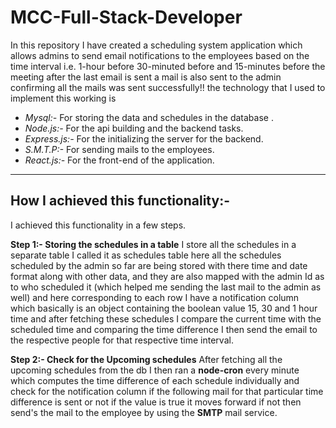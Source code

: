 # MCC-Full-Stack-Developer
In this repository I have created a scheduling system application which allows admins to send email notifications to the employees
based on the time interval i.e. 1-hour before 30-minuted before and 15-minutes before the meeting after the last email is sent a mail is
also sent to the admin confirming all the mails was sent successfully!!
the technology that I used to implement this working is

- *Mysql:-* For storing the data and schedules in the database .
- *Node.js:-* For the api building and the backend tasks.
- *Express.js:-*  For the initializing the server for the backend.
- *S.M.T.P:-* For sending mails to the employees.
- *React.js:-* For the front-end of the application.
****

## How I achieved this functionality:-
I achieved this functionality in a few steps.

**Step 1:- Storing the schedules in a table** I store all the schedules in a separate table I called it as schedules table here all the schedules scheduled by the admin so far are being stored with there time and date format along with other data, and they are also mapped with the admin Id as to who scheduled it (which helped me sending the last mail to the admin as well) and here corresponding to each row I have a notification column which basically is an object containing the boolean value 15, 30 and 1 hour time and after fetching these schedules I compare the current time with the scheduled time and comparing the time difference I then send the email to the respective people for that respective time interval.

**Step 2:- Check for the Upcoming schedules** After fetching all the upcoming schedules from the db I then ran a **node-cron** every minute which computes the time difference of each schedule individually and check for the notification column if the following mail for that particular time difference is sent or not if the value is true it moves forward if not then send's the mail to the employee by using the **SMTP** mail service.